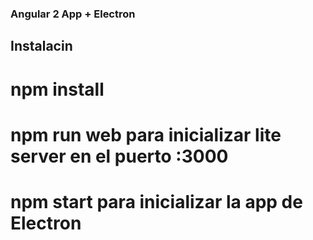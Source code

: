 ### Angular 2 App + Electron
## Instalacin
# npm install
# npm run web para inicializar lite server en el puerto :3000
# npm start para inicializar la app de Electron
